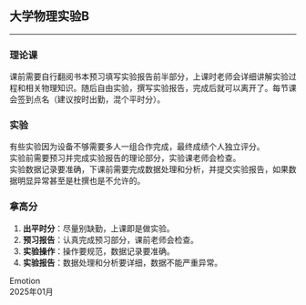 <script setup>
import CourseInfo from '../../../.vitepress/components/CourseInfo.vue'
</script>

## 大学物理实验B

---

<CourseInfo
  :examType="'无期末考'"
  :instructor="'黄红'"
  :credits="2.5"
  :hours="16"
  :year="2024"
  :breakdown="{
    '平时成绩': '40%',
    '实验成绩': '60%',
  }"
  :showInstructor="true"
  :showFinalGradeComponents="false"
/>


### 理论课
课前需要自行翻阅书本预习填写实验报告前半部分，上课时老师会详细讲解实验过程和相关物理知识。随后自由实验，撰写实验报告，完成后就可以离开了。每节课会签到点名（建议按时出勤，混个平时分）。



### 实验
有些实验因为设备不够需要多人一组合作完成，最终成绩个人独立评分。  
实验前需要预习并完成实验报告的理论部分，实验课老师会检查。  
实验数据记录要准确，下课前需要完成数据处理和分析，并提交实验报告，如果数据明显异常甚至是杜撰也是不允许的。


### 拿高分
1. **出平时分**：尽量别缺勤，上课即是做实验。
2. **预习报告**：认真完成预习部分，课前老师会检查。  
3. **实验操作**：操作要规范，数据记录要准确。  
4. **实验报告**：数据处理和分析要详细，数据不能严重异常。

<div :style="{ textAlign: 'right' }">
Emotion 
</div>
<div :style="{ textAlign: 'right' }">
2025年01月  
</div>